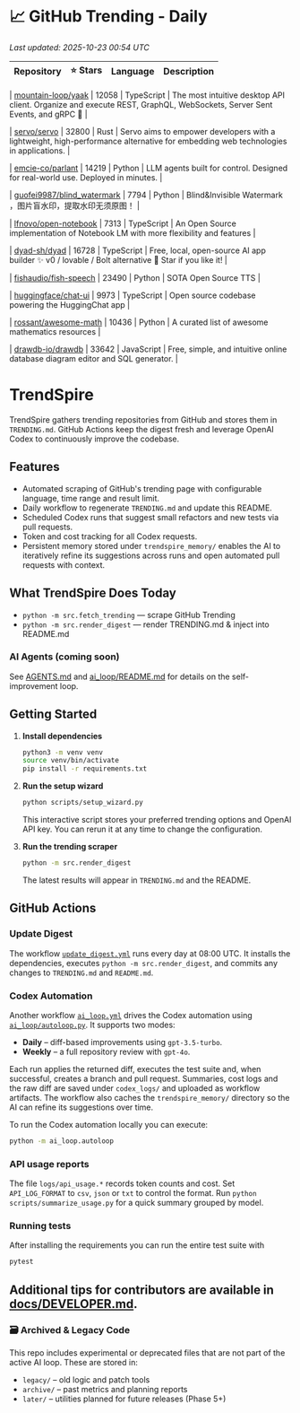 <!-- TRENDING_START -->
# 📈 GitHub Trending - Daily

_Last updated: 2025-10-23 00:54 UTC_

| Repository | ⭐ Stars | Language | Description |
|------------|--------:|----------|-------------|

| [mountain-loop/yaak](https://github.com/mountain-loop/yaak) | 12058 | TypeScript | The most intuitive desktop API client. Organize and execute REST, GraphQL, WebSockets, Server Sent Events, and gRPC 🦬 |

| [servo/servo](https://github.com/servo/servo) | 32800 | Rust | Servo aims to empower developers with a lightweight, high-performance alternative for embedding web technologies in applications. |

| [emcie-co/parlant](https://github.com/emcie-co/parlant) | 14219 | Python | LLM agents built for control. Designed for real-world use. Deployed in minutes. |

| [guofei9987/blind_watermark](https://github.com/guofei9987/blind_watermark) | 7794 | Python | Blind&Invisible Watermark ，图片盲水印，提取水印无须原图！ |

| [lfnovo/open-notebook](https://github.com/lfnovo/open-notebook) | 7313 | TypeScript | An Open Source implementation of Notebook LM with more flexibility and features |

| [dyad-sh/dyad](https://github.com/dyad-sh/dyad) | 16728 | TypeScript | Free, local, open-source AI app builder ✨ v0 / lovable / Bolt alternative 🌟 Star if you like it! |

| [fishaudio/fish-speech](https://github.com/fishaudio/fish-speech) | 23490 | Python | SOTA Open Source TTS |

| [huggingface/chat-ui](https://github.com/huggingface/chat-ui) | 9973 | TypeScript | Open source codebase powering the HuggingChat app |

| [rossant/awesome-math](https://github.com/rossant/awesome-math) | 10436 | Python | A curated list of awesome mathematics resources |

| [drawdb-io/drawdb](https://github.com/drawdb-io/drawdb) | 33642 | JavaScript | Free, simple, and intuitive online database diagram editor and SQL generator. |
<!-- TRENDING_END -->

# TrendSpire

TrendSpire gathers trending repositories from GitHub and stores them in `TRENDING.md`. GitHub Actions keep the digest fresh and leverage OpenAI Codex to continuously improve the codebase.

## Features

- Automated scraping of GitHub's trending page with configurable language, time range and result limit.
- Daily workflow to regenerate `TRENDING.md` and update this README.
- Scheduled Codex runs that suggest small refactors and new tests via pull requests.
- Token and cost tracking for all Codex requests.
- Persistent memory stored under `trendspire_memory/` enables the AI to
  iteratively refine its suggestions across runs and open automated pull
  requests with context.

## What TrendSpire Does Today

- `python -m src.fetch_trending` — scrape GitHub Trending
- `python -m src.render_digest` — render TRENDING.md & inject into README.md

### AI Agents (coming soon)
See [AGENTS.md](./AGENTS.md) and [ai_loop/README.md](./ai_loop/README.md) for details on the self-improvement loop.

## Getting Started

1. **Install dependencies**
   ```bash
   python3 -m venv venv
   source venv/bin/activate
   pip install -r requirements.txt
   ```

2. **Run the setup wizard**
   ```bash
   python scripts/setup_wizard.py
   ```
   This interactive script stores your preferred trending options and OpenAI API key.
   You can rerun it at any time to change the configuration.

3. **Run the trending scraper**
   ```bash
   python -m src.render_digest
   ```
   The latest results will appear in `TRENDING.md` and the README.


## GitHub Actions

### Update Digest

The workflow [`update_digest.yml`](.github/workflows/update_digest.yml) runs every day at 08:00 UTC. It installs the dependencies, executes `python -m src.render_digest`, and commits any changes to `TRENDING.md` and `README.md`.

### Codex Automation

Another workflow [`ai_loop.yml`](.github/workflows/ai_loop.yml) drives the Codex automation using [`ai_loop/autoloop.py`](ai_loop/autoloop.py). It supports two modes:

- **Daily** – diff-based improvements using `gpt-3.5-turbo`.
- **Weekly** – a full repository review with `gpt-4o`.

Each run applies the returned diff, executes the test suite and, when successful, creates a branch and pull request. Summaries, cost logs and the raw diff are saved under `codex_logs/` and uploaded as workflow artifacts. The workflow also caches the `trendspire_memory/` directory so the AI can refine its suggestions over time.

To run the Codex automation locally you can execute:

```bash
python -m ai_loop.autoloop
```

### API usage reports

The file `logs/api_usage.*` records token counts and cost. Set `API_LOG_FORMAT`
to `csv`, `json` or `txt` to control the format. Run `python
scripts/summarize_usage.py` for a quick summary grouped by model.

### Running tests

After installing the requirements you can run the entire test suite with

```bash
pytest
```

Additional tips for contributors are available in
[docs/DEVELOPER.md](docs/DEVELOPER.md).
---

### 🗃 Archived & Legacy Code

This repo includes experimental or deprecated files that are not part of the active AI loop. These are stored in:

- `legacy/` – old logic and patch tools
- `archive/` – past metrics and planning reports
- `later/` – utilities planned for future releases (Phase 5+)
